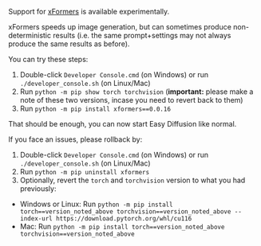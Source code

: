 Support for [xFormers](https://github.com/facebookresearch/xformers) is available experimentally.

xFormers speeds up image generation, but can sometimes produce non-deterministic results (i.e. the same prompt+settings may not always produce the same results as before).

You can try these steps:
1. Double-click `Developer Console.cmd` (on Windows) or run `./developer_console.sh` (on Linux/Mac)
2. Run `python -m pip show torch torchvision` (**important:** please make a note of these two versions, incase you need to revert back to them)
3. Run `python -m pip install xformers==0.0.16`

That should be enough, you can now start Easy Diffusion like normal.

If you face an issues, please rollback by:
1. Double-click `Developer Console.cmd` (on Windows) or run `./developer_console.sh` (on Linux/Mac)
2. Run `python -m pip uninstall xformers`
3. Optionally, revert the `torch` and `torchvision` version to what you had previously:
- Windows or Linux: Run `python -m pip install torch==version_noted_above torchvision==version_noted_above --index-url https://download.pytorch.org/whl/cu116`
- Mac: Run `python -m pip install torch==version_noted_above torchvision==version_noted_above`